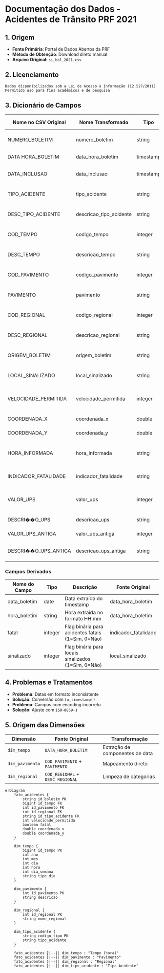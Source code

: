 # Documentação dos Dados - Acidentes de Trânsito PRF 2021

## 1. Origem
- **Fonte Primária**: Portal de Dados Abertos da PRF
- **Método de Obtenção**: Download direto manual
- **Arquivo Original**: `si_bol_2021.csv`

## 2. Licenciamento
```text
Dados disponibilizados sob a Lei de Acesso à Informação (12.527/2011)
Permitido uso para fins acadêmicos e de pesquisa
```

## 3. Dicionário de Campos

| Nome no CSV Original | Nome Transformado | Tipo | Descrição | Valores Exemplo |
|----------------------|-------------------|------|-----------|-----------------|
| NUMERO_BOLETIM | numero_boletim | string | Identificador único do boletim | "2021-008886628-002" |
| DATA HORA_BOLETIM | data_hora_boletim | timestamp | Data e hora do acidente | "20/02/2021 10:01" |
| DATA_INCLUSAO | data_inclusao | timestamp | Data e hora de registro no sistema | "20/02/2021 11:10" |
| TIPO_ACIDENTE | tipo_acidente | string | Código do tipo de acidente | "H01002" |
| DESC_TIPO_ACIDENTE | descricao_tipo_acidente | string | Descrição do tipo de acidente | "COLISÃO DE VEÍCULOS" |
| COD_TEMPO | codigo_tempo | integer | Código da condição climática | 1 |
| DESC_TEMPO | descricao_tempo | string | Descrição da condição climática | "BOM" |
| COD_PAVIMENTO | codigo_pavimento | integer | Código do tipo de pavimento | 1 |
| PAVIMENTO | pavimento | string | Descrição do tipo de pavimento | "ASFALTO" |
| COD_REGIONAL | codigo_regional | integer | Código da regional da PRF | 21 |
| DESC_REGIONAL | descricao_regional | string | Nome da regional da PRF | "NORDESTE" |
| ORIGEM_BOLETIM | origem_boletim | string | Fonte do registro do boletim | "POLICIA MILITAR" |
| LOCAL_SINALIZADO | local_sinalizado | string | Indica se o local era sinalizado | "SIM", "NÃO" |
| VELOCIDADE_PERMITIDA | velocidade_permitida | integer | Velocidade máxima permitida no local (km/h) | 60, 80, 0 (não informado) |
| COORDENADA_X | coordenada_x | double | Coordenada geográfica X | 0000605027.20 |
| COORDENADA_Y | coordenada_y | double | Coordenada geográfica Y | 0007797323.03 |
| HORA_INFORMADA | hora_informada | string | Indica se a hora foi informada corretamente | "SIM", "NÃO" |
| INDICADOR_FATALIDADE | indicador_fatalidade | string | Indica se houve vítima fatal | "SIM", "NÃO" |
| VALOR_UPS | valor_ups | integer | Valor da Unidade Primária de Serviço | 0 (não informado) |
| DESCRI��O_UPS | descricao_ups | string | Descrição da UPS | "NÃO INFORMADO" |
| VALOR_UPS_ANTIGA | valor_ups_antiga | integer | Valor anterior da UPS | 0 (não informado) |
| DESCRI��O_UPS_ANTIGA | descricao_ups_antiga | string | Descrição anterior da UPS | "NÃO INFORMADO" |

### Campos Derivados
| Nome do Campo | Tipo | Descrição | Fonte Original |
|---------------|------|-----------|----------------|
| data_boletim | date | Data extraída do timestamp | data_hora_boletim |
| hora_boletim | string | Hora extraída no formato HH:mm | data_hora_boletim |
| fatal | integer | Flag binária para acidentes fatais (1=Sim, 0=Não) | indicador_fatalidade |
| sinalizado | integer | Flag binária para locais sinalizados (1=Sim, 0=Não) | local_sinalizado |

## 4. Problemas e Tratamentos
- **Problema**: Datas em formato inconsistente
- **Solução**: Conversão com `to_timestamp()`
- **Problema**: Campos com encoding incorreto
- **Solução**: Ajuste com `ISO-8859-1`

## 5. Origem das Dimensões

| Dimensão | Fonte Original | Transformação |
|----------|----------------|---------------|
| `dim_tempo` | `DATA_HORA_BOLETIM` | Extração de componentes de data |
| `dim_pavimento` | `COD_PAVIMENTO` + `PAVIMENTO` | Mapeamento direto |
| `dim_regional` | `COD_REGIONAL` + `DESC_REGIONAL` | Limpeza de categorias |

```mermaid
erDiagram
    fato_acidentes {
        string id_boletim PK
        bigint id_tempo FK
        int id_pavimento FK
        int id_regional FK
        string id_tipo_acidente FK
        int velocidade_permitida
        boolean fatal
        double coordenada_x
        double coordenada_y
    }
    
    dim_tempo {
        bigint id_tempo PK
        int ano
        int mes
        int dia
        int hora
        int dia_semana
        string tipo_dia
    }
    
    dim_pavimento {
        int id_pavimento PK
        string descricao
    }
    
    dim_regional {
        int id_regional PK
        string nome_regional
    }
    
    dim_tipo_acidente {
        string codigo_tipo PK
        string tipo_acidente
    }

    fato_acidentes }|--|| dim_tempo : "Tempo (hora)"
    fato_acidentes }|--|| dim_pavimento : "Pavimento"
    fato_acidentes }|--|| dim_regional : "Regional"
    fato_acidentes }|--|| dim_tipo_acidente : "Tipo Acidente"
```
